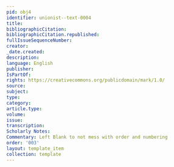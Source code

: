 ```yaml
---
pid: obj4
identifier: unionist--text-0004
title: 
bibliographicCitation: 
bibliographicCitation.republished: 
fullIssueSequenceNumber: 
creator: 
_date.created: 
description: 
language: English
publisher: 
IsPartOf: 
rights: https://creativecommons.org/publicdomain/mark/1.0/
source: 
subject: 
type: 
category: 
article.type: 
volume: 
issue: 
transcription: 
Scholarly Notes: 
Commentary: Left Blank to not mess with order and numbering
order: '003'
layout: template_item
collection: template
---
```

